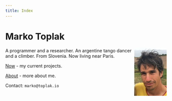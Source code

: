 ```yaml
---
title: Index
---
```


# Marko Toplak

[<img src="/markotoplak201808_h200.jpg" style="max-width: 20%; float:right; margin-left: 3px;" alt="Marko Toplak's headshot" />](/markotoplak201808.jpg)
A programmer and a researcher. An argentine tango dancer and a climber.
From Slovenia. Now living near Paris.


[Now](/now/) - my current projects.

[About](/about/) - more about me.

Contact: `marko@toplak.io`
